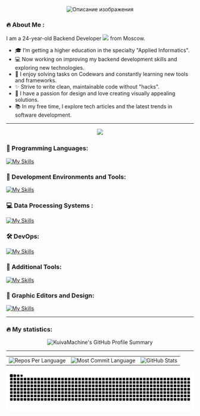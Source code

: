 

<div align="center">
 <picture>
  <source srcset="https://github.com/KuivaMachine/KuivaMachine/blob/main/cat_2.gif?raw=true" media="(prefers-color-scheme: dark)">
  <img src="https://github.com/KuivaMachine/KuivaMachine/blob/main/cat_light.gif?raw=true"alt="Описание изображения">
</picture>
</div>



### 🔥 About Me :
I am a 24-year-old Backend Developer <img src="https://i.pinimg.com/originals/4c/4a/cf/4c4acfd0d71680054c08ad218997d68b.gif" width="30"> from Moscow.
- 🎓 I’m getting a higher education in the specialty "Applied Informatics".
- 💻 Now working on improving my backend development skills and exploring new technologies.
- 🧩 I enjoy solving tasks on Codewars and constantly learning new tools and frameworks.
- ✨ Strive to write clean, maintainable code without "hacks".
- 🎨 I have a passion for design and love creating visually appealing solutions.
- 📚 In my free time, I explore tech articles and the latest trends in software development.

---
<div id="header" align="center">
  <img src="https://www.codewars.com/users/%D0%9E%D0%BB%D0%B5%D0%B3%20%D0%97%D0%B0%D0%BE%D1%81%D1%82%D1%80%D0%BE%D0%B2%D1%86%D0%B5%D0%B2/badges/large"/>
</div>

### 🚀 Programming Languages:
[![My Skills](https://skillicons.dev/icons?i=java,py,kotlin,html,css&theme=dark)](https://skillicons.dev)

### 🌱 Development Environments and Tools:
[![My Skills](https://skillicons.dev/icons?i=idea,spring,androidstudio,postman,pycharm,arduino,vscode&theme=dark)](https://skillicons.dev)

### 💻 Data Processing Systems :
[![My Skills](https://skillicons.dev/icons?i=postgres,kafka,firebase&theme=dark)](https://skillicons.dev)

### :hammer_and_wrench: DevOps:
[![My Skills](https://skillicons.dev/icons?i=docker,git,github&theme=dark)](https://skillicons.dev)

### 🤖 Additional Tools:
[![My Skills](https://skillicons.dev/icons?i=gradle,linux&theme=dark)](https://skillicons.dev)

### 🎨 Graphic Editors and Design:
[![My Skills](https://skillicons.dev/icons?i=ae,ai,figma,ps&theme=dark)](https://skillicons.dev)

---
### :fire: My statistics:
<div align="center" >
<picture>
  <source srcset="http://github-profile-summary-cards.vercel.app/api/cards/profile-details?username=KuivaMachine&theme=vision_friendly_dark" media="(prefers-color-scheme: dark)">
  <img src="http://github-profile-summary-cards.vercel.app/api/cards/profile-details?username=KuivaMachine&theme=github" alt="KuivaMachine's GitHub Profile Summary">
</picture>
</div>

---
<div align="center">
<table border="0" cellpadding="0" cellspacing="0"> 
  <tr>
    <!-- Карточка 1 -->
    <td>
      <picture>
        <source srcset="https://github-readme-stats.vercel.app/api/top-langs/?username=KuivaMachine&layout=compact&theme=vision-friendly-dark" media="(prefers-color-scheme: dark)">
        <img src="https://github-readme-stats.vercel.app/api/top-langs/?username=KuivaMachine&layout=compact&theme=github" alt="Repos Per Language">
      </picture>
    </td>
    <!-- Карточка 2 -->
    <td>
      <picture>
        <source srcset="http://github-profile-summary-cards.vercel.app/api/cards/productive-time?username=KuivaMachine&theme=vision_friendly_dark&utcOffset=8" media="(prefers-color-scheme: dark)">
        <img src="http://github-profile-summary-cards.vercel.app/api/cards/productive-time?username=KuivaMachine&theme=github" alt="Most Commit Language">
      </picture>
    </td>
    <!-- Карточка 3 -->
    <td>
      <picture>
        <source srcset="http://github-profile-summary-cards.vercel.app/api/cards/stats?username=KuivaMachine&theme=vision_friendly_dark" media="(prefers-color-scheme: dark)">
        <img src="http://github-profile-summary-cards.vercel.app/api/cards/stats?username=KuivaMachine&theme=github" alt="GitHub Stats">
      </picture>
    </td>
  </tr>
</table>
</div>



<div align="center">
 <picture>
  <source srcset="https://github.com/KuivaMachine/KuivaMachine/blob/output/github-contribution-grid-snake-dark.svg" media="(prefers-color-scheme: dark)">
  <img src="https://github.com/KuivaMachine/KuivaMachine/blob/output/github-contribution-grid-snake.svg" alt="Описание изображения">
</picture>
</div>
<img src="https://komarev.com/ghpvc/?username=KuivaMachine&style=flat-square&color=blue" alt=""/>
